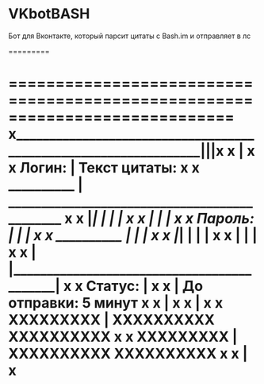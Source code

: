 VKbotBASH
=========

Бот для Вконтакте, который парсит цитаты с Bash.im и отправляет в лс

=========

============================================================================
x_________________________________________________________________|__|__|__x
x                     |                                                    x
x   Логин:            |   Текст цитаты:                                    x
x   __________        |   _____________________________________________    x
x  |_________|        |  |                                             |   x
x                     |  |                                             |   x
x   Пароль:           |  |                                             |   x
x   __________        |  |                                             |   x
x  |_________|        |  |                                             |   x
x                     |  |                                             |   x
x                     |  |_____________________________________________|   x
x   Статус:           |                                                    x
x                     |   До отправки: 5 минут                             x
x                     |                                                    x 
x                     |                                                    x
x   XXXXXXXXX         |   XXXXXXXXXX          XXXXXXXXXX                   x
x   XXXXXXXXX         |   XXXXXXXXXX          XXXXXXXXXX                   x
x                     |                                                    x
============================================================================
